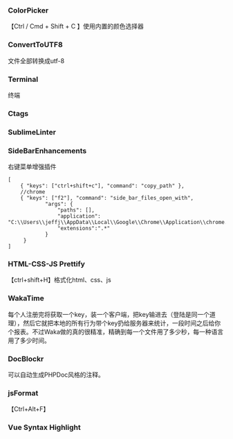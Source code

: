 ### ColorPicker
【Ctrl / Cmd + Shift + C 】使用内置的颜色选择器

### ConvertToUTF8
文件全部转换成utf-8

### Terminal
终端

### Ctags


### SublimeLinter

### SideBarEnhancements
右键菜单增强插件
```
[   
    { "keys": ["ctrl+shift+c"], "command": "copy_path" },
    //chrome
    { "keys": ["f2"], "command": "side_bar_files_open_with",
            "args": {
                "paths": [],
                "application": "C:\\Users\\jeffj\\AppData\\Local\\Google\\Chrome\\Application\\chrome.exe",
                "extensions":".*"
            }
     }
]
```

### HTML-CSS-JS Prettify
【ctrl+shift+H】格式化html、css、js

### WakaTime
每个人注册完将获取一个key，装一个客户端，把key输进去（登陆是同一个道理），然后它就把本地的所有行为带个key扔给服务器来统计，一段时间之后给你个报表。不过Waka做的真的很精准，精确到每一个文件用了多少秒，每一种语言用了多少时间。

### Doc​Blockr
可以自动生成PHPDoc风格的注释。

### jsFormat
【Ctrl+Alt+F】

### Vue Syntax Highlight